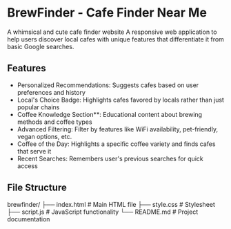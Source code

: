 # BrewFinder - Cafe Finder Near Me
A whimsical and cute cafe finder website
A responsive web application to help users discover local cafes with unique features that differentiate it from basic Google searches.

## Features

- Personalized Recommendations: Suggests cafes based on user preferences and history
- Local's Choice Badge: Highlights cafes favored by locals rather than just popular chains
- Coffee Knowledge Section**: Educational content about brewing methods and coffee types
- Advanced Filtering: Filter by features like WiFi availability, pet-friendly, vegan options, etc.
- Coffee of the Day: Highlights a specific coffee variety and finds cafes that serve it
- Recent Searches: Remembers user's previous searches for quick access

## File Structure
brewfinder/
├── index.html # Main HTML file
├── style.css # Stylesheet
├── script.js # JavaScript functionality
└── README.md # Project documentation
